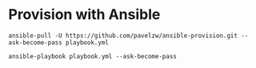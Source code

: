 # Provision with Ansible
```ansible-pull -U https://github.com/pavelzw/ansible-provision.git --ask-become-pass playbook.yml```

```ansible-playbook playbook.yml --ask-become-pass```